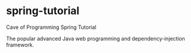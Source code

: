 spring-tutorial
===============

Cave of Programming Spring Tutorial

The popular advanced Java web programming and dependency-injection framework.
